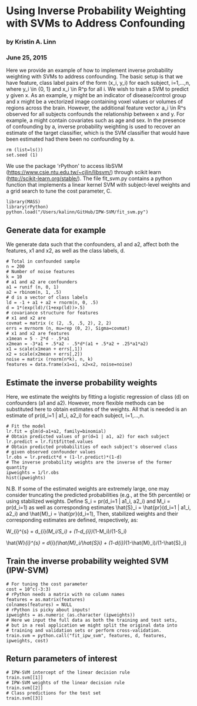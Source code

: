 # Using Inverse Probability Weighting with SVMs to Address Confounding
### by Kristin A. Linn
### June 25, 2015

Here we provide an example of how to implement inverse probability weighting with SVMs to address confounding.  The basic setup is that we have feature, class label pairs of the form (x_i, y_i) for each subject, i=1,...,n, where y_i \in {0, 1} and x_i \in R^p for all i. We wish to train a SVM to predict y given x. As an example, y might be an indicator of disease/control group and x might be a vectorized image containing voxel values or volumes of regions across the brain. However, the additional feature vector a_i \in R^s observed for all subjects confounds the relationship between x and y. For example, a might contain covariates such as age and sex.  In the presence of confounding by a, inverse probability weighting is used to recover an estimate of the target classifier, which is the SVM classifier that would have been estimated had there been no confounding by a.


```{r}
rm (list=ls())
set.seed (1)
```

We use the package 'rPython' to access libSVM (https://www.csie.ntu.edu.tw/~cjlin/libsvm/) through scikit learn (http://scikit-learn.org/stable/). The file fit_svm.py contains a python function that implements a linear kernel SVM with subject-level weights and a grid search to tune the cost parameter, C.


```{r}
library(MASS)
library(rPython)
python.load("/Users/kalinn/GitHub/IPW-SVM/fit_svm.py")
```

## Generate data for example

We generate data such that the confounders, a1 and a2, affect both the features, x1 and x2, as well as the class labels, d.


```{r}
# Total in confounded sample
n = 200
# Number of noise features
k = 10
# a1 and a2 are confounders
a1 = runif (n, 0, 1)
a2 = rbinom(n, 1, .5)
# d is a vector of class labels
ld = -1 + a1 + a2 + rnorm(n, 0, .5)
d = 1*(exp(ld)/(1+exp(ld))>.5)
# covariance structure for features
# x1 and x2 are  
covmat = matrix (c (2, .5, .5, 2), 2, 2)
errs = mvrnorm (n, mu=rep (0, 2), Sigma=covmat)
# x1 and x2 are features
x1mean = 5 - 2*d - .5*a1
x2mean = -3*a1 + .5*a2 - .5*d*(a1 + .5*a2 + .25*a1*a2) 
x1 = scale(x1mean + errs[,1])
x2 = scale(x2mean + errs[,2])
noise = matrix (rnorm(n*k), n, k)
features = data.frame(x1=x1, x2=x2, noise=noise)
```

## Estimate the inverse probability weights

Here, we estimate the weights by fitting a logistic regression of class (d) on confounders (a1 and a2). However, more flexible methods can be substituted here to obtain estimates of the weights. All that is needed is an estimate of pr(d_i=1 | a1_i, a2_i) for each subject, i=1,...,n.

```{r}
# Fit the model
lr.fit = glm(d~a1+a2, family=binomial)
# Obtain predicted values of pr(d=1 | a1, a2) for each subject
lr.predict = lr.fit$fitted.values
# Obtain predicted probabilities of each subject's observed class
# given observed confounder values
lr.obs = lr.predict*d + (1-lr.predict)*(1-d)
# The inverse probability weights are the inverse of the former quantity
ipweights = 1/lr.obs
hist(ipweights)
```

N.B. If some of the estimated weights are extremely large, one may consider truncating the predicted probabilities (e.g., at the 5th percentile) or using stabilized weights. Define S_i = pr(d_i=1 | a1_i, a2_i) and M_i = pr(d_i=1) as well as corresponding estimates \hat{S}_i = \hat{pr}(d_i=1 | a1_i, a2_i) and \hat{M}_i = \hat{pr}(d_i=1), Then, stabilized weights and their corresponding estimates are defined, respectively, as:

W_{i}^{s} = d_{i}*(M_i/S_i) + (1-d_{i})*(1-M_i)/(1-S_i) 

\hat{W}_{i}^{s} = d_{i}*(\hat{M}_i/\hat{S}_i) + (1-d_{i})*(1-\hat{M}_i)/(1-\hat{S}_i) 

## Train the inverse probability weighted SVM (IPW-SVM)

```{r}
# For tuning the cost parameter
cost = 10^c(-3:3)
# rPython needs a matrix with no column names
features = as.matrix(features)
colnames(features) = NULL
# rPython is picky about inputs!
ipweights = as.numeric (as.character (ipweights))
# Here we input the full data as both the training and test sets, 
# but in a real application we might split the original data into
# training and validation sets or perform cross-validation.
train.svm = python.call("fit_ipw_svm", features, d, features, ipweights, cost)
```

## Return parameters of interest

```{r}
# IPW-SVM intercept of the linear decision rule
train.svm[[1]]
# IPW-SVM weights of the linear decision rule
train.svm[[2]]
# Class predictions for the test set
train.svm[[3]]
```


